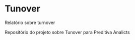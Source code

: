 # Tunover
Relatório sobre turnover 

Repositório do projeto sobre Tunover para Preditiva Analicts 

